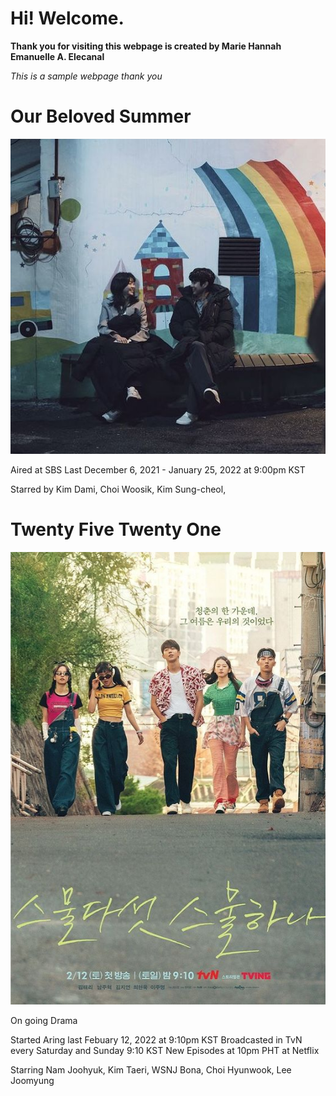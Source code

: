 # Hi! Welcome. 
**Thank you for visiting this webpage is created by Marie Hannah Emanuelle A. Elecanal**



*This is a sample webpage thank you* 










# Our Beloved Summer 


![alt text](56473bd10966b949e82d21cccc812911.jpg)

Aired at SBS Last December 6, 2021 - January 25, 2022 at 9:00pm KST 
 
Starred by Kim Dami, Choi Woosik, Kim Sung-cheol, 














# Twenty Five Twenty One 


![alt text](1efa6220bcf7e911cffe1dff06d3ade7.jpg)
 
 On going Drama 
 
 Started Aring last Febuary 12, 2022 at 9:10pm KST 
 Broadcasted in TvN every Saturday and Sunday 9:10 KST 
 New Episodes at 10pm PHT at Netflix 
 
 Starring Nam Joohyuk, Kim Taeri, WSNJ Bona, Choi Hyunwook, Lee Joomyung 
 
 



